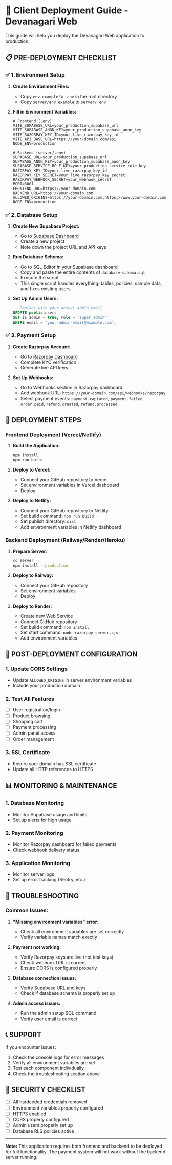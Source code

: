 # 🚀 Client Deployment Guide - Devanagari Web

This guide will help you deploy the Devanagari Web application to production.

## 📋 **PRE-DEPLOYMENT CHECKLIST**

### ✅ **1. Environment Setup**

1. **Create Environment Files:**

   - Copy `env.example` to `.env` in the root directory
   - Copy `server/env.example` to `server/.env`

2. **Fill in Environment Variables:**

   ```env
   # Frontend (.env)
   VITE_SUPABASE_URL=your_production_supabase_url
   VITE_SUPABASE_ANON_KEY=your_production_supabase_anon_key
   VITE_RAZORPAY_KEY_ID=your_live_razorpay_key_id
   VITE_API_BASE_URL=https://your-domain.com/api
   NODE_ENV=production
   ```

   ```env
   # Backend (server/.env)
   SUPABASE_URL=your_production_supabase_url
   SUPABASE_ANON_KEY=your_production_supabase_anon_key
   SUPABASE_SERVICE_ROLE_KEY=your_production_service_role_key
   RAZORPAY_KEY_ID=your_live_razorpay_key_id
   RAZORPAY_KEY_SECRET=your_live_razorpay_key_secret
   RAZORPAY_WEBHOOK_SECRET=your_webhook_secret
   PORT=3001
   FRONTEND_URL=https://your-domain.com
   BACKEND_URL=https://your-domain.com
   ALLOWED_ORIGINS=https://your-domain.com,https://www.your-domain.com
   NODE_ENV=production
   ```

### ✅ **2. Database Setup**

1. **Create New Supabase Project:**

   - Go to [Supabase Dashboard](https://supabase.com/dashboard)
   - Create a new project
   - Note down the project URL and API keys

2. **Run Database Schema:**

   - Go to SQL Editor in your Supabase dashboard
   - Copy and paste the entire contents of `database-schema.sql`
   - Execute the script
   - This single script handles everything: tables, policies, sample data, and fixes existing users

3. **Set Up Admin Users:**
   ```sql
   -- Replace with your actual admin email
   UPDATE public.users
   SET is_admin = true, role = 'super_admin'
   WHERE email = 'your-admin-email@example.com';
   ```

### ✅ **3. Payment Setup**

1. **Create Razorpay Account:**

   - Go to [Razorpay Dashboard](https://dashboard.razorpay.com/)
   - Complete KYC verification
   - Generate live API keys

2. **Set Up Webhooks:**
   - Go to Webhooks section in Razorpay dashboard
   - Add webhook URL: `https://your-domain.com/api/webhooks/razorpay`
   - Select payment events: `payment.captured`, `payment.failed`, `order.paid`, `refund.created`, `refund.processed`

## 🚀 **DEPLOYMENT STEPS**

### **Frontend Deployment (Vercel/Netlify)**

1. **Build the Application:**

   ```bash
   npm install
   npm run build
   ```

2. **Deploy to Vercel:**

   - Connect your GitHub repository to Vercel
   - Set environment variables in Vercel dashboard
   - Deploy

3. **Deploy to Netlify:**
   - Connect your GitHub repository to Netlify
   - Set build command: `npm run build`
   - Set publish directory: `dist`
   - Add environment variables in Netlify dashboard

### **Backend Deployment (Railway/Render/Heroku)**

1. **Prepare Server:**

   ```bash
   cd server
   npm install --production
   ```

2. **Deploy to Railway:**

   - Connect your GitHub repository
   - Set environment variables
   - Deploy

3. **Deploy to Render:**
   - Create new Web Service
   - Connect GitHub repository
   - Set build command: `npm install`
   - Set start command: `node razorpay-server.cjs`
   - Add environment variables

## 🔧 **POST-DEPLOYMENT CONFIGURATION**

### **1. Update CORS Settings**

- Update `ALLOWED_ORIGINS` in server environment variables
- Include your production domain

### **2. Test All Features**

- [ ] User registration/login
- [ ] Product browsing
- [ ] Shopping cart
- [ ] Payment processing
- [ ] Admin panel access
- [ ] Order management

### **3. SSL Certificate**

- Ensure your domain has SSL certificate
- Update all HTTP references to HTTPS

## 📊 **MONITORING & MAINTENANCE**

### **1. Database Monitoring**

- Monitor Supabase usage and limits
- Set up alerts for high usage

### **2. Payment Monitoring**

- Monitor Razorpay dashboard for failed payments
- Check webhook delivery status

### **3. Application Monitoring**

- Monitor server logs
- Set up error tracking (Sentry, etc.)

## 🚨 **TROUBLESHOOTING**

### **Common Issues:**

1. **"Missing environment variables" error:**

   - Check all environment variables are set correctly
   - Verify variable names match exactly

2. **Payment not working:**

   - Verify Razorpay keys are live (not test keys)
   - Check webhook URL is correct
   - Ensure CORS is configured properly

3. **Database connection issues:**

   - Verify Supabase URL and keys
   - Check if database schema is properly set up

4. **Admin access issues:**
   - Run the admin setup SQL command
   - Verify user email is correct

## 📞 **SUPPORT**

If you encounter issues:

1. Check the console logs for error messages
2. Verify all environment variables are set
3. Test each component individually
4. Check the troubleshooting section above

## 🔐 **SECURITY CHECKLIST**

- [ ] All hardcoded credentials removed
- [ ] Environment variables properly configured
- [ ] HTTPS enabled
- [ ] CORS properly configured
- [ ] Admin users properly set up
- [ ] Database RLS policies active

---

**Note:** This application requires both frontend and backend to be deployed for full functionality. The payment system will not work without the backend server running.
